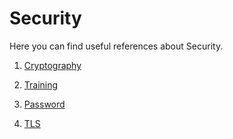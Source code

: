 # Security

Here you can find useful references about Security.

1. [Cryptography](https://github.com/hqxsn/Awesome-Notes-From-Globe/tree/master/Security/cryptography/Readme.md)

2. [Training](https://github.com/hqxsn/Awesome-Notes-From-Globe/tree/master/Security/training/Readme.md) 

3. [Password](https://github.com/hqxsn/Awesome-Notes-From-Globe/tree/master/Security/password/Readme.md) 

4. [TLS](https://github.com/hqxsn/Awesome-Notes-From-Globe/tree/master/Security/tls/Readme.md)

      

